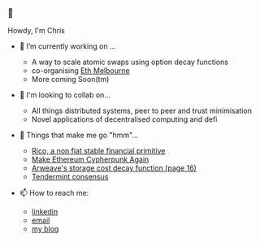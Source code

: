 ### 👋

Howdy, I'm Chris

- 🔭 I’m currently working on ...
  - A way to scale atomic swaps using option decay functions
  - co-organising [Eth Melbourne](https://ethmelbourne.co/)
  - More coming Soon(tm)

- 🤝 I'm looking to collab on...
  - All things distributed systems, peer to peer and trust minimisation
  - Novel applications of decentralised computing and defi
 
- 🤔 Things that make me go "hmm"...
  - [Rico, a non fiat stable financial primitive](https://bank.dev/)
  - [Make Ethereum Cypherpunk Again](ipfs://bafybeihbtkwlg5j2vjswkaexoe2agxbppgdacw4oq5lzhqqn6iayqqrbpy/general/2023/12/28/cypherpunk.html)
  - [Arweave's storage cost decay function (page 16)](https://www.arweave.org/yellow-paper.pdf)
  - [Tendermint consensus](https://docs.tendermint.com/v0.34/introduction/what-is-tendermint.html)
 
- 📫 How to reach me:
  -   [linkedin](https://www.linkedin.com/in/cdrn/)
  -   [email](chrisdoran@pm.me)
  -   [my blog](https://cdrn.github.io)

